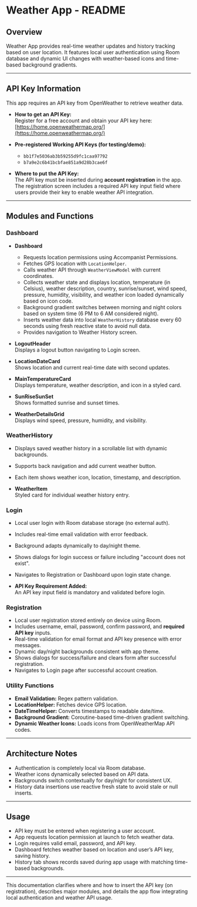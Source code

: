 # Weather App - README

## Overview
Weather App provides real-time weather updates and history tracking based on user location. It features local user authentication using Room database and dynamic UI changes with weather-based icons and time-based background gradients.

---

## API Key Information
This app requires an API key from OpenWeather to retrieve weather data.

- **How to get an API Key:**  
  Register for a free account and obtain your API key here: [https://home.openweathermap.org/](https://home.openweathermap.org/)

- **Pre-registered Working API Keys (for testing/demo):**
  - `bb1f7e5036ab3b59255d9fc1caa97792`
  - `b7a9e2c6b41bcbfae851a9d28b3cae6f`

- **Where to put the API Key:**  
  The API key must be inserted during **account registration** in the app. The registration screen includes a required API key input field where users provide their key to enable weather API integration.

---

## Modules and Functions

### Dashboard
- **Dashboard**
  - Requests location permissions using Accompanist Permissions.
  - Fetches GPS location with `LocationHelper`.
  - Calls weather API through `WeatherViewModel` with current coordinates.
  - Collects weather state and displays location, temperature (in Celsius), weather description, country, sunrise/sunset, wind speed, pressure, humidity, visibility, and weather icon loaded dynamically based on icon code.
  - Background gradient switches between morning and night colors based on system time (6 PM to 6 AM considered night).
  - Inserts weather data into local `WeatherHistory` database every 60 seconds using fresh reactive state to avoid null data.
  - Provides navigation to Weather History screen.

- **LogoutHeader**  
  Displays a logout button navigating to Login screen.

- **LocationDateCard**  
  Shows location and current real-time date with second updates.

- **MainTemperatureCard**  
  Displays temperature, weather description, and icon in a styled card.

- **SunRiseSunSet**  
  Shows formatted sunrise and sunset times.

- **WeatherDetailsGrid**  
  Displays wind speed, pressure, humidity, and visibility.

### WeatherHistory
- Displays saved weather history in a scrollable list with dynamic backgrounds.
- Supports back navigation and add current weather button.
- Each item shows weather icon, location, timestamp, and description.

- **WeatherItem**  
  Styled card for individual weather history entry.

### Login
- Local user login with Room database storage (no external auth).
- Includes real-time email validation with error feedback.
- Background adapts dynamically to day/night theme.
- Shows dialogs for login success or failure including "account does not exist".
- Navigates to Registration or Dashboard upon login state change.

- **API Key Requirement Added:**  
  An API key input field is mandatory and validated before login.

### Registration
- Local user registration stored entirely on device using Room.
- Includes username, email, password, confirm password, and **required API key** inputs.
- Real-time validation for email format and API key presence with error messages.
- Dynamic day/night backgrounds consistent with app theme.
- Shows dialogs for success/failure and clears form after successful registration.
- Navigates to Login page after successful account creation.

### Utility Functions
- **Email Validation:** Regex pattern validation.
- **LocationHelper:** Fetches device GPS location.
- **DateTimeHelper:** Converts timestamps to readable date/time.
- **Background Gradient:** Coroutine-based time-driven gradient switching.
- **Dynamic Weather Icons:** Loads icons from OpenWeatherMap API codes.

---

## Architecture Notes
- Authentication is completely local via Room database.
- Weather icons dynamically selected based on API data.
- Backgrounds switch contextually for day/night for consistent UX.
- History data insertions use reactive fresh state to avoid stale or null inserts.

---

## Usage
- API key must be entered when registering a user account.
- App requests location permission at launch to fetch weather data.
- Login requires valid email, password, and API key.
- Dashboard fetches weather based on location and user’s API key, saving history.
- History tab shows records saved during app usage with matching time-based backgrounds.

---

This documentation clarifies where and how to insert the API key (on registration), describes major modules, and details the app flow integrating local authentication and weather API usage.
